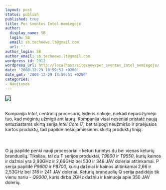 ```yaml
---
layout: post
status: publish
published: true
title: Per šventes Intel nemiegojo
author:
  display_name: SB
  login: SB
  email: sb.technews.lt@gmail.com
  url: ''
author_login: SB
author_email: sb.technews.lt@gmail.com
wordpress_id: 2912
wordpress_url: http://localhost/site/new/per_sventes_intel_nemiegojo/
date: '2008-12-29 18:59:51 +0200'
date_gmt: '2008-12-29 18:59:51 +0200'
categories:
- Naujienos
---
```

<div class="imgright"><img src="http://tbn2.google.com/images?q=tbn:1MAm7YUbpuzQ2M:http://img.tomshardware.com/us/2006/04/24/dual_core_intel_processors_for_low/cpu-coreduo.jpg" border="1"></div>
<p><br>Kompanija <i>Intel</i>, centrinių procesorių lyderis rinkoje, niekad nepasižymėjo tuo, kad mėgintų užmigti ant laurų. Kompanija visai neseniai pristatė naują entuziastams skirtą serija <i>Intel Core i7</i>, bet taipogi neužmiršo ir praėjusios kartos produktų, tad papildė nešiojamiesiems skirtą produktų liniją.<br />
<br><br />
<br>O ją papildė penki nauji procesoriai – keturi turintys du bei vienas keturių branduolių. Tiksliau, tai du T serijos produktai, <i>T9800</i> ir <i>T9550</i>, kurių kainos ir dažniai yra 2,93GHz ir 2,66GHz bei 530 ir 348 JAV doleriai atitinkamai. P serija papildė <i>P9600</i> ir <i>P8700</i>, kurių dažniai ir kainos atitinkamai 2,66 ir 2,53GHz bei 316 ir 241 JAV doleriai. Keturių branduolių Q serija padidėjo tik vienu nariu - <i>Q9000</i>, kuris dirba 2GHz dažniu ir kainuoja apie 350 JAV dolerių.<br />
<br></p>
